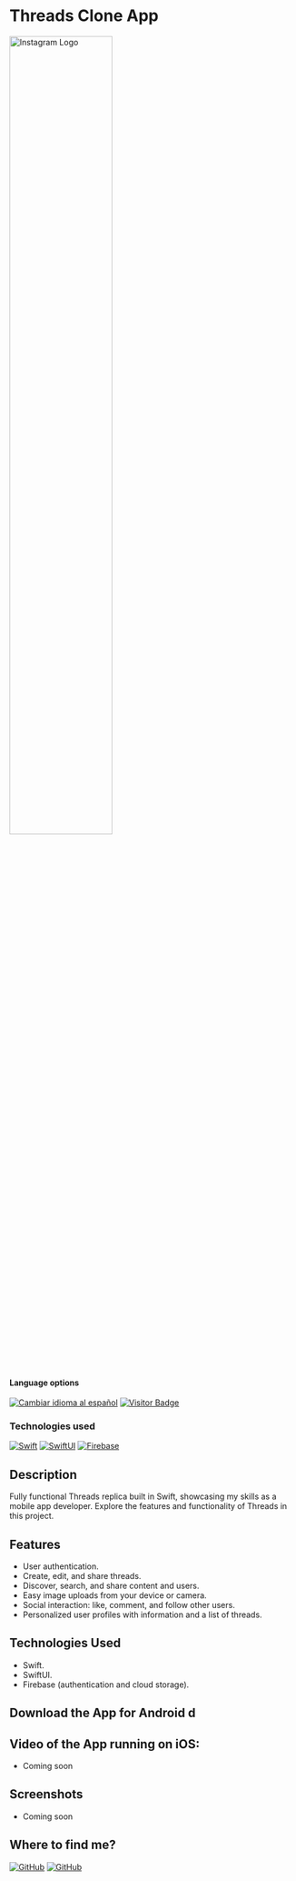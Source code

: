 # Threads Clone App

<img alt="Instagram Logo" src="https://upload.wikimedia.org/wikipedia/commons/d/db/Threads_%28app%29.png?20230704114028" width="60%">

<div>
<h4>Language options</h4>
  <a href="https://github.com/hernanhawryluk/ThreadsCloneApp/blob/main/README.es.md"><img alt="Cambiar idioma al español" src="https://img.shields.io/badge/idioma-español-yellow.svg"></a>
  <a href="#"><img alt="Visitor Badge" src="https://visitor-badge.laobi.icu/badge?page_id=hernanhawryluk.ThreadsCloneApp"></a>
</div>
<div>
  <h3>Technologies used</h3>
  <a href="#"><img alt="Swift" src="https://img.shields.io/badge/Swift-5.10-red?logo=swift"></a>
  <a href="#"><img alt="SwiftUI" src="https://img.shields.io/badge/SwiftUI-5-red?logo=swift"></a>
  <a href="#"><img alt="Firebase" src="https://img.shields.io/badge/Firebase-10.5.2-blue?logo=firebase"></a>
</div>

## Description

Fully functional Threads replica built in Swift, showcasing my skills as a mobile app developer. Explore the features and functionality of Threads in this project.

## Features

- User authentication.
- Create, edit, and share threads.
- Discover, search, and share content and users.
- Easy image uploads from your device or camera.
- Social interaction: like, comment, and follow other users.
- Personalized user profiles with information and a list of threads.

## Technologies Used

- Swift.
- SwiftUI.
- Firebase (authentication and cloud storage).

## Download the App for Android d

## Video of the App running on iOS:

- Coming soon

## Screenshots

- Coming soon

## Where to find me?

<div>
  <a href="https://github.com/hernanhawryluk"><img alt="GitHub" src="https://img.shields.io/badge/GitHub-grey?style=for-the-badge&logo=github"></a>
  <a href="https://www.linkedin.com/in/hernan-hawryluk"><img alt="GitHub" src="https://img.shields.io/badge/LinkedIn-blue?style=for-the-badge&logo=linkedin"></a>
</div>
